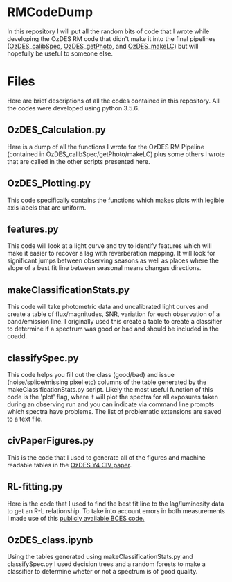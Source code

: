 # RMCodeDump
In this repository I will put all the random bits of code that I wrote
while developing the OzDES RM code that didn't make it into the final
pipelines ([OzDES_calibSpec](https://github.com/jhoormann/OzDES_calibSpec), [OzDES_getPhoto](https://github.com/jhoormann/OzDES_getPhoto), and [OzDES_makeLC](https://github.com/jhoormann/OzDES_makeLC)) but will hopefully be useful to someone else.

# Files
Here are brief descriptions of all the codes contained in this
repository.  All the codes were developed using python 3.5.6.

## OzDES_Calculation.py
Here is a dump of all the functions I wrote for the OzDES RM Pipeline
(contained in OzDES_calibSpec/getPhoto/makeLC) plus some others I wrote
that are called in the other scripts presented here.

## OzDES_Plotting.py
This code specifically contains the functions which makes plots with
legible axis labels that are uniform.

## features.py
This code will look at a light curve and try to identify features which
will make it easier to recover a lag with reverberation mapping.  It
will look for significant jumps between observing seasons as well as
places where the slope of a best fit line between seasonal means changes
directions.

## makeClassificationStats.py
This code will take photometric data and uncalibrated light curves and 
create a table of flux/magnitudes, SNR, variation for each observation
of a band/emission line.  I originally used this create a table to
create a classifier to determine if a spectrum was good or bad and 
should be included in the coadd.

## classifySpec.py
This code helps you fill out the class (good/bad) and issue 
(noise/splice/missing pixel etc) columns of the table generated by the
makeClassificationStats.py script.  Likely the most useful function of 
this code is the 'plot' flag, where it will plot the spectra for all
exposures taken during an observing run and you can indicate via 
command line prompts which spectra have problems.  The list of 
problematic extensions are saved to a text file.

## civPaperFigures.py
This is the code that I used to generate all of the figures and 
machine readable tables in the
[OzDES Y4 CIV paper](https://arxiv.org/abs/1902.04206).

## RL-fitting.py
Here is the code that I used to find the best fit line to the lag/luminosity 
data to get an R-L relationship.  To take into account errors in both 
measurements I made use of this 
[publicly available BCES code.](https://github.com/rsnemmen/BCES) 

## OzDES_class.ipynb
Using the tables generated using makeClassificationStats.py and classifySpec.py 
I used decision trees and a random forests to make a classifier to determine 
wheter or not a spectrum is of good quality.
